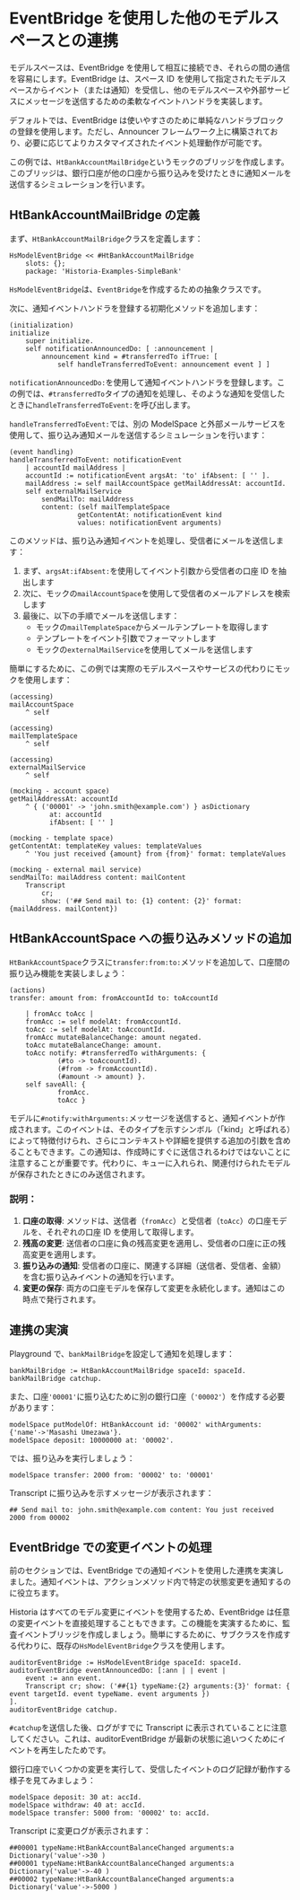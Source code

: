 # EventBridge を使用した他のモデルスペースとの連携

モデルスペースは、EventBridge を使用して相互に接続でき、それらの間の通信を容易にします。EventBridge は、スペース ID を使用して指定されたモデルスペースからイベント（または通知）を受信し、他のモデルスペースや外部サービスにメッセージを送信するための柔軟なイベントハンドラを実装します。

デフォルトでは、EventBridge は使いやすさのために単純なハンドラブロックの登録を使用します。ただし、Announcer フレームワーク上に構築されており、必要に応じてよりカスタマイズされたイベント処理動作が可能です。

この例では、`HtBankAccountMailBridge`というモックのブリッジを作成します。このブリッジは、銀行口座が他の口座から振り込みを受けたときに通知メールを送信するシミュレーションを行います。

## HtBankAccountMailBridge の定義

まず、`HtBankAccountMailBridge`クラスを定義します：

```Smalltalk
HsModelEventBridge << #HtBankAccountMailBridge
    slots: {};
    package: 'Historia-Examples-SimpleBank'
```

`HsModelEventBridge`は、`EventBridge`を作成するための抽象クラスです。

次に、通知イベントハンドラを登録する初期化メソッドを追加します：

```Smalltalk
(initialization)
initialize
    super initialize.
    self notificationAnnouncedDo: [ :announcement |
        announcement kind = #transferredTo ifTrue: [
            self handleTransferredToEvent: announcement event ] ]
```

`notificationAnnouncedDo:`を使用して通知イベントハンドラを登録します。この例では、`#transferredTo`タイプの通知を処理し、そのような通知を受信したときに`handleTransferredToEvent:`を呼び出します。

`handleTransferredToEvent:`では、別の ModelSpace と外部メールサービスを使用して、振り込み通知メールを送信するシミュレーションを行います：

```Smalltalk
(event handling)
handleTransferredToEvent: notificationEvent
    | accountId mailAddress |
    accountId := notificationEvent argsAt: 'to' ifAbsent: [ '' ].
    mailAddress := self mailAccountSpace getMailAddressAt: accountId.
    self externalMailService
        sendMailTo: mailAddress
        content: (self mailTemplateSpace
                 getContentAt: notificationEvent kind
                 values: notificationEvent arguments)
```

このメソッドは、振り込み通知イベントを処理し、受信者にメールを送信します：

1. まず、`argsAt:ifAbsent:`を使用してイベント引数から受信者の口座 ID を抽出します
2. 次に、モックの`mailAccountSpace`を使用して受信者のメールアドレスを検索します
3. 最後に、以下の手順でメールを送信します：
   - モックの`mailTemplateSpace`からメールテンプレートを取得します
   - テンプレートをイベント引数でフォーマットします
   - モックの`externalMailService`を使用してメールを送信します

簡単にするために、この例では実際のモデルスペースやサービスの代わりにモックを使用します：

```Smalltalk
(accessing)
mailAccountSpace
    ^ self
```

```Smalltalk
(accessing)
mailTemplateSpace
    ^ self
```

```Smalltalk
(accessing)
externalMailService
    ^ self
```

```Smalltalk
(mocking - account space)
getMailAddressAt: accountId
    ^ { ('00001' -> 'john.smith@example.com') } asDictionary
          at: accountId
          ifAbsent: [ '' ]
```

```Smalltalk
(mocking - template space)
getContentAt: templateKey values: templateValues
    ^ 'You just received {amount} from {from}' format: templateValues
```

```Smalltalk
(mocking - external mail service)
sendMailTo: mailAddress content: mailContent
    Transcript
        cr;
        show: ('## Send mail to: {1} content: {2}' format: {mailAddress. mailContent})
```

## HtBankAccountSpace への振り込みメソッドの追加

`HtBankAccountSpace`クラスに`transfer:from:to:`メソッドを追加して、口座間の振り込み機能を実装しましょう：

```Smalltalk
(actions)
transfer: amount from: fromAccountId to: toAccountId

    | fromAcc toAcc |
    fromAcc := self modelAt: fromAccountId.
    toAcc := self modelAt: toAccountId.
    fromAcc mutateBalanceChange: amount negated.
    toAcc mutateBalanceChange: amount.
    toAcc notify: #transferredTo withArguments: {
            (#to -> toAccountId).
            (#from -> fromAccountId).
            (#amount -> amount) }.
    self saveAll: {
            fromAcc.
            toAcc }
```

モデルに`#notify:withArguments:`メッセージを送信すると、通知イベントが作成されます。このイベントは、そのタイプを示すシンボル（「kind」と呼ばれる）によって特徴付けられ、さらにコンテキストや詳細を提供する追加の引数を含めることもできます。この通知は、作成時にすぐに送信されるわけではないことに注意することが重要です。代わりに、キューに入れられ、関連付けられたモデルが保存されたときにのみ送信されます。

### 説明：

1. **口座の取得**: メソッドは、送信者（`fromAcc`）と受信者（`toAcc`）の口座モデルを、それぞれの口座 ID を使用して取得します。
2. **残高の変更**: 送信者の口座に負の残高変更を適用し、受信者の口座に正の残高変更を適用します。
3. **振り込みの通知**: 受信者の口座に、関連する詳細（送信者、受信者、金額）を含む振り込みイベントの通知を行います。
4. **変更の保存**: 両方の口座モデルを保存して変更を永続化します。通知はこの時点で発行されます。

## 連携の実演

Playground で、`bankMailBridge`を設定して通知を処理します：

```Smalltalk
bankMailBridge := HtBankAccountMailBridge spaceId: spaceId.
bankMailBridge catchup.
```

また、口座`'00001'`に振り込むために別の銀行口座（`'00002'`）を作成する必要があります：

```Smalltalk
modelSpace putModelOf: HtBankAccount id: '00002' withArguments: {'name'->'Masashi Umezawa'}.
modelSpace deposit: 10000000 at: '00002'.
```

では、振り込みを実行しましょう：

```Smalltalk
modelSpace transfer: 2000 from: '00002' to: '00001'
```

Transcript に振り込みを示すメッセージが表示されます：

```
## Send mail to: john.smith@example.com content: You just received 2000 from 00002
```

## EventBridge での変更イベントの処理

前のセクションでは、EventBridge での通知イベントを使用した連携を実演しました。通知イベントは、アクションメソッド内で特定の状態変更を通知するのに役立ちます。

Historia はすべてのモデル変更にイベントを使用するため、EventBridge は任意の変更イベントを直接処理することもできます。この機能を実演するために、監査イベントブリッジを作成しましょう。簡単にするために、サブクラスを作成する代わりに、既存の`HsModelEventBridge`クラスを使用します。

```Smalltalk
auditorEventBridge := HsModelEventBridge spaceId: spaceId.
auditorEventBridge eventAnnouncedDo: [:ann | | event |
    event := ann event.
    Transcript cr; show: ('##{1} typeName:{2} arguments:{3}' format: { event targetId. event typeName. event arguments })
].
auditorEventBridge catchup.
```

`#catchup`を送信した後、ログがすでに Transcript に表示されていることに注意してください。これは、auditorEventBridge が最新の状態に追いつくためにイベントを再生したためです。

銀行口座でいくつかの変更を実行して、受信したイベントのログ記録が動作する様子を見てみましょう：

```
modelSpace deposit: 30 at: accId.
modelSpace withdraw: 40 at: accId.
modelSpace transfer: 5000 from: '00002' to: accId.
```

Transcript に変更ログが表示されます：

```Smalltalk
##00001 typeName:HtBankAccountBalanceChanged arguments:a Dictionary('value'->30 )
##00001 typeName:HtBankAccountBalanceChanged arguments:a Dictionary('value'->-40 )
##00002 typeName:HtBankAccountBalanceChanged arguments:a Dictionary('value'->-5000 )
```
